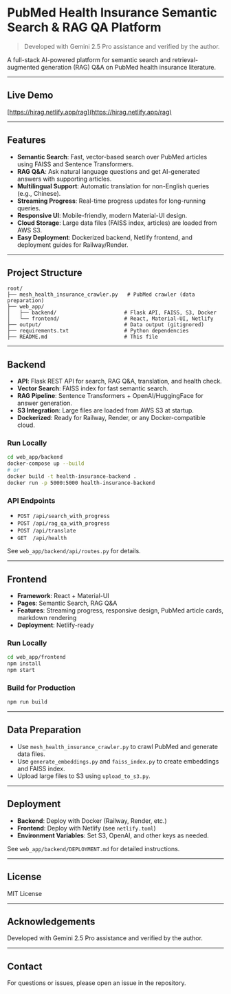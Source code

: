 # PubMed Health Insurance Semantic Search & RAG QA Platform

> Developed with Gemini 2.5 Pro assistance and verified by the author.

A full-stack AI-powered platform for semantic search and retrieval-augmented generation (RAG) Q&A on PubMed health insurance literature.

---

## Live Demo

[https://hirag.netlify.app/rag](https://hirag.netlify.app/rag)

---

## Features

- **Semantic Search**: Fast, vector-based search over PubMed articles using FAISS and Sentence Transformers.
- **RAG Q&A**: Ask natural language questions and get AI-generated answers with supporting articles.
- **Multilingual Support**: Automatic translation for non-English queries (e.g., Chinese).
- **Streaming Progress**: Real-time progress updates for long-running queries.
- **Responsive UI**: Mobile-friendly, modern Material-UI design.
- **Cloud Storage**: Large data files (FAISS index, articles) are loaded from AWS S3.
- **Easy Deployment**: Dockerized backend, Netlify frontend, and deployment guides for Railway/Render.

---

## Project Structure

```
root/
├── mesh_health_insurance_crawler.py   # PubMed crawler (data preparation)
├── web_app/
│   ├── backend/                      # Flask API, FAISS, S3, Docker
│   └── frontend/                     # React, Material-UI, Netlify
├── output/                           # Data output (gitignored)
├── requirements.txt                  # Python dependencies
├── README.md                         # This file
```

---

## Backend

- **API**: Flask REST API for search, RAG Q&A, translation, and health check.
- **Vector Search**: FAISS index for fast semantic search.
- **RAG Pipeline**: Sentence Transformers + OpenAI/HuggingFace for answer generation.
- **S3 Integration**: Large files are loaded from AWS S3 at startup.
- **Dockerized**: Ready for Railway, Render, or any Docker-compatible cloud.

### Run Locally

```bash
cd web_app/backend
docker-compose up --build
# or
docker build -t health-insurance-backend .
docker run -p 5000:5000 health-insurance-backend
```

### API Endpoints

- `POST /api/search_with_progress`
- `POST /api/rag_qa_with_progress`
- `POST /api/translate`
- `GET  /api/health`

See `web_app/backend/api/routes.py` for details.

---

## Frontend

- **Framework**: React + Material-UI
- **Pages**: Semantic Search, RAG Q&A
- **Features**: Streaming progress, responsive design, PubMed article cards, markdown rendering
- **Deployment**: Netlify-ready

### Run Locally

```bash
cd web_app/frontend
npm install
npm start
```

### Build for Production

```bash
npm run build
```

---

## Data Preparation

- Use `mesh_health_insurance_crawler.py` to crawl PubMed and generate data files.
- Use `generate_embeddings.py` and `faiss_index.py` to create embeddings and FAISS index.
- Upload large files to S3 using `upload_to_s3.py`.

---

## Deployment

- **Backend**: Deploy with Docker (Railway, Render, etc.)
- **Frontend**: Deploy with Netlify (see `netlify.toml`)
- **Environment Variables**: Set S3, OpenAI, and other keys as needed.

See `web_app/backend/DEPLOYMENT.md` for detailed instructions.

---

## License

MIT License

---

## Acknowledgements

Developed with Gemini 2.5 Pro assistance and verified by the author.

---

## Contact

For questions or issues, please open an issue in the repository. 